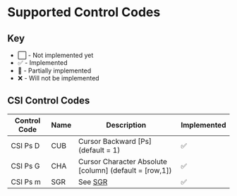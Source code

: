 # Supported Control Codes

## Key

- ⬜️ - Not implemented yet
- ✅ - Implemented
- 🚧 - Partially implemented
- ❌ - Will not be implemented

## CSI Control Codes

| Control Code | Name | Description                                            | Implemented |
| ------------ | ---- | ------------------------------------------------------ | ----------- |
| CSI Ps D     | CUB  | Cursor Backward [Ps] (default = 1)                     | ✅          |
| CSI Ps G     | CHA  | Cursor Character Absolute [column] (default = [row,1]) | ✅          |
| CSI Ps m     | SGR  | See [SGR](/Documents/SGR.md)                           | ✅          |
